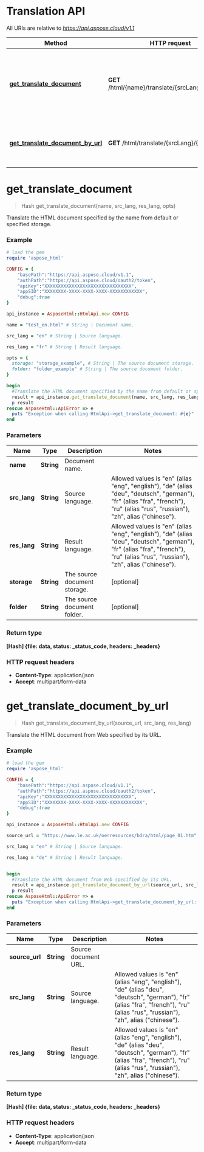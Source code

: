# Translation API

All URIs are relative to *https://api.aspose.cloud/v1.1*

Method | HTTP request | Description
------------- | ------------- | -------------
[**get_translate_document**](TranslationApi.md#get_translate_document) | **GET** /html/{name}/translate/{srcLang}/{resLang} | Translate the HTML document specified by the name from default or specified storage. 
[**get_translate_document_by_url**](TranslationApi.md#get_translate_document_by_url) | **GET** /html/translate/{srcLang}/{resLang} | Translate the HTML document from Web specified by its URL.


# **get_translate_document**
> Hash get_translate_document(name, src_lang, res_lang, opts)

Translate the HTML document specified by the name from default or specified storage. 

### Example
```ruby
# load the gem
require 'aspose_html'

CONFIG = {
    "basePath":"https://api.aspose.cloud/v1.1",
    "authPath":"https://api.aspose.cloud/oauth2/token",
    "apiKey":"XXXXXXXXXXXXXXXXXXXXXXXXXXXXXXXX",
    "appSID":"XXXXXXXX-XXXX-XXXX-XXXX-XXXXXXXXXXXX",
    "debug":true
}

api_instance = AsposeHtml::HtmlApi.new CONFIG

name = "test_en.html" # String | Document name.

src_lang = "en" # String | Source language.

res_lang = "fr" # String | Result language.

opts = { 
  storage: "storage_example", # String | The source document storage.
  folder: "folder_example" # String | The source document folder.
}

begin
  #Translate the HTML document specified by the name from default or specified storage. 
  result = api_instance.get_translate_document(name, src_lang, res_lang, opts)
  p result
rescue AsposeHtml::ApiError => e
  puts "Exception when calling HtmlApi->get_translate_document: #{e}"
end
```

### Parameters

Name | Type | Description  | Notes
------------- | ------------- | ------------- | -------------
 **name** | **String**| Document name. | 
 **src_lang** | **String**| Source language. | Allowed values is "en" (alias "eng", "english"), "de" (alias "deu", "deutsch", "german"), "fr" (alias "fra", "french"), "ru" (alias "rus", "russian"), "zh", alias ("chinese").
 **res_lang** | **String**| Result language. | Allowed values is "en" (alias "eng", "english"), "de" (alias "deu", "deutsch", "german"), "fr" (alias "fra", "french"), "ru" (alias "rus", "russian"), "zh", alias ("chinese").
 **storage** | **String**| The source document storage. | [optional] 
 **folder** | **String**| The source document folder. | [optional] 

### Return type

**[Hash] {file: data, status: _status_code, headers: _headers}**

### HTTP request headers

 - **Content-Type**: application/json
 - **Accept**: multipart/form-data



# **get_translate_document_by_url**
> Hash get_translate_document_by_url(source_url, src_lang, res_lang)

Translate the HTML document from Web specified by its URL.

### Example
```ruby
# load the gem
require 'aspose_html'

CONFIG = {
    "basePath":"https://api.aspose.cloud/v1.1",
    "authPath":"https://api.aspose.cloud/oauth2/token",
    "apiKey":"XXXXXXXXXXXXXXXXXXXXXXXXXXXXXXXX",
    "appSID":"XXXXXXXX-XXXX-XXXX-XXXX-XXXXXXXXXXXX",
    "debug":true
}

api_instance = AsposeHtml::HtmlApi.new CONFIG

source_url = "https://www.le.ac.uk/oerresources/bdra/html/page_01.htm" # String | Source document URL.

src_lang = "en" # String | Source language.

res_lang = "de" # String | Result language.


begin
  #Translate the HTML document from Web specified by its URL.
  result = api_instance.get_translate_document_by_url(source_url, src_lang, res_lang)
  p result
rescue AsposeHtml::ApiError => e
  puts "Exception when calling HtmlApi->get_translate_document_by_url: #{e}"
end
```

### Parameters

Name | Type | Description  | Notes
------------- | ------------- | ------------- | -------------
 **source_url** | **String**| Source document URL. | 
 **src_lang** | **String**| Source language. | Allowed values is "en" (alias "eng", "english"), "de" (alias "deu", "deutsch", "german"), "fr" (alias "fra", "french"), "ru" (alias "rus", "russian"), "zh", alias ("chinese").
 **res_lang** | **String**| Result language. | Allowed values is "en" (alias "eng", "english"), "de" (alias "deu", "deutsch", "german"), "fr" (alias "fra", "french"), "ru" (alias "rus", "russian"), "zh", alias ("chinese").

### Return type

**[Hash] {file: data, status: _status_code, headers: _headers}**

### HTTP request headers

 - **Content-Type**: application/json
 - **Accept**: multipart/form-data




